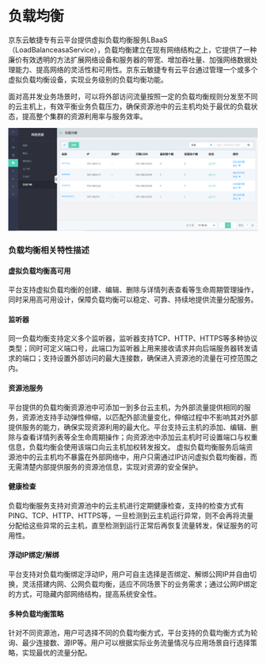 # 负载均衡

京东云敏捷专有云平台提供虚拟负载均衡服务LBaaS（LoadBalanceasaService），负载均衡建立在现有网络结构之上，它提供了一种廉价有效透明的方法扩展网络设备和服务器的带宽、增加吞吐量、加强网络数据处理能力、提高网络的灵活性和可用性。京东云敏捷专有云平台通过管理一个或多个虚拟负载均衡设备，实现业务级别的负载均衡功能。

面对高并发业务场景时，可以将外部访问流量按照一定的负载均衡规则分发至不同的云主机上，有效平衡业务负载压力，确保资源池中的云主机均处于最优的负载状态，提高整个集群的资源利用率与服务效率。

![Load-Balancers-1](../../../../../image/JD-Cloud-Swift/Load-Balancers-1.png)

### 负载均衡相关特性描述

#### 虚拟负载均衡高可用
平台支持虚拟负载均衡的创建、编辑、删除与详情列表查看等生命周期管理操作，同时采用高可用设计，保障负载均衡可以稳定、可靠、持续地提供流量分配服务。

#### 监听器
同一负载均衡支持定义多个监听器，监听器支持TCP、HTTP、HTTPS等多种协议类型；同时可定义端口号，此端口为监听器上用来接收请求并向后端服务器转发请求的端口；支持设置外部访问的最大连接数，确保进入资源池的流量在可控范围之内。

#### 资源池服务
平台提供的负载均衡资源池中可添加一到多台云主机，为外部流量提供相同的服务，资源池支持手动弹性伸缩，以匹配外部流量变化，伸缩过程中不影响其对外部提供服务的能力，确保实现资源利用的最大化。平台支持云主机的添加、编辑、删除与查看详情列表等全生命周期操作；向资源池中添加云主机时可设置端口与权重信息，负载均衡会使用该端口向云主机加权转发报文。
虚拟负载均衡服务后端资源池中的云主机均不暴露在外部网络中，用户只需通过IP访问虚拟负载均衡器，而无需清楚内部提供服务的资源池信息，实现对资源的安全保护。

#### 健康检查
负载均衡服务支持对资源池中的云主机进行定期健康检查，支持的检查方式有PING、TCP、HTTP、HTTPS等，一旦检测到云主机运行异常，则不会再将流量分配给这些异常的云主机，直至检测到运行正常后再恢复流量转发，保证服务的可用性。

#### 浮动IP绑定/解绑
平台支持对负载均衡绑定浮动IP，用户可自主选择是否绑定、解绑公网IP并自由切换，灵活搭建内网、公网负载均衡，适应不同场景下的业务需求；通过公网IP绑定的方式，可隐藏内部网络结构，提高系统安全性。

#### 多种负载均衡策略
针对不同资源池，用户可选择不同的负载均衡方式，平台支持的负载均衡方式为轮询、最少连接数、源IP等。用户可以根据实际业务流量情况与应用场景自行选择策略，实现最优的流量分配。